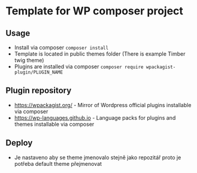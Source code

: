 # Template for WP composer project

## Usage
 - Install via composer `composer install`
 - Template is located in public themes folder (There is example Timber twig theme)
 - Plugins are installed via composer `composer require wpackagist-plugin/PLUGIN_NAME`

## Plugin repository
 - https://wpackagist.org/ - Mirror of Wordpress official plugins installable via composer
 - https://wp-languages.github.io - Language packs for plugins and themes installable via composer

## Deploy
 - Je nastaveno aby se theme jmenovalo stejně jako repozitář proto je potřeba default theme přejmenovat